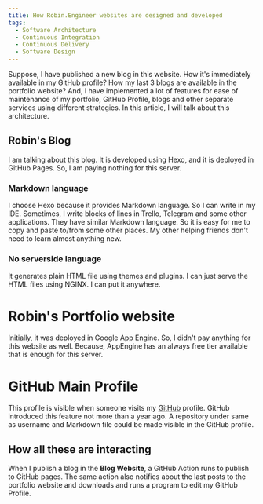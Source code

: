 ```yaml
---
title: How Robin.Engineer websites are designed and developed
tags:
  - Software Architecture
  - Continuous Integration
  - Continuous Delivery
  - Software Design
---
```


Suppose, I have published a new blog in this website. How it's immediately available in my GitHub profile? How my last 
3 blogs are available in the portfolio website? And, I have implemented a lot of features for ease of maintenance of my 
portfolio, GitHub Profile, blogs and other separate services using different strategies. In this article, I will talk about 
this architecture.

<!--more-->

Robin's Blog
--------------------

I am talking about [this](https://blog.robin.engineer) blog. It is developed using Hexo, and it is deployed in GitHub Pages.
So, I am paying nothing for this server. 
### Markdown language
I choose Hexo because it provides Markdown language. So I can write in my IDE.
Sometimes, I write blocks of lines in Trello, Telegram and some other applications. They have similar Markdown language.
So it is easy for me to copy and paste to/from some other places. My other helping friends don't need to learn almost anything new.

### No serverside language
It generates plain HTML file using themes and plugins. I can just serve the HTML files using NGINX. I can put it anywhere.

# Robin's Portfolio website
Initially, it was deployed in Google App Engine. So, I didn't pay anything for this website as well. Because, AppEngine 
has an always free tier available that is enough for this server.

# GitHub Main Profile
This profile is visible when someone visits my [GitHub](https://github.com/robinmollah) profile. GitHub introduced this feature not more than a year ago.
A repository under same as username and Markdown file could be made visible in the GitHub profile.

## How all these are interacting

When I publish a blog in the **Blog Website**, a GitHub Action runs to publish to GitHub pages. The same action also notifies 
about the last posts to the portfolio website and downloads and runs a program to edit my GitHub Profile.
